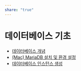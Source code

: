 ```yaml
---
share: "true"
---
```


# 데이터베이스 기초

- [데이터베이스 개념](./Database/%EB%8D%B0%EC%9D%B4%ED%84%B0%EB%B2%A0%EC%9D%B4%EC%8A%A4%20%EA%B0%9C%EB%85%90.md)
- [(Mac) MariaDB 설치 및 환경 설정](./Database/(Mac)%20MariaDB%20%EC%84%A4%EC%B9%98%20%EB%B0%8F%20%ED%99%98%EA%B2%BD%20%EC%84%A4%EC%A0%95.md)
- [데이터베이스 인스턴스 생성](./Database/%EB%8D%B0%EC%9D%B4%ED%84%B0%EB%B2%A0%EC%9D%B4%EC%8A%A4%20%EC%9D%B8%EC%8A%A4%ED%84%B4%EC%8A%A4%20%EC%83%9D%EC%84%B1.md)
